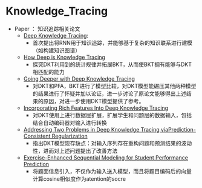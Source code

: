 # Knowledge_Tracing
- Paper ： 知识追踪相关论文
    - [Deep Knowledge Tracing](https://github.com/ZoeYuhan/Knowledge_Tracing/blob/master/Paper/deep%20Knowledge%20Tracing.pdf):
        - 首次提出将RNN用于知识追踪，并能够基于复杂的知识联系进行建模（如构建知识图谱）
    -  [How Deep is Knowledge Tracing](https://github.com/ZoeYuhan/Knowledge_Tracing/blob/master/Paper/How%20Deep%20is%20Knowledge%20Tracing%3F.pdf)
        - 探究DKT利用到的统计规律并拓展BKT，从而使BKT拥有能够与DKT相匹配的能力
    - [Going Deeper with Deep Knowledge Tracing](https://github.com/ZoeYuhan/Knowledge_Tracing/blob/master/Paper/Going%20Deeper%20with%20Deep%20Knowledge%20Tracing%20.pdf)
        - 对DKT和PFA，BKT进行了模型比较，对DKT模型能碾压其他两种模型的结果进行了怀疑并加以论证，进一步讨论了原论文能够得出上述结果的原因，对进一步使用DKT模型提供了参考。
    - [Incorporating Rich Features Into Deep Knowledge Tracing](https://github.com/ZoeYuhan/Knowledge_Tracing/blob/master/Paper/Incorporating%20rich%20features%20into%20Deep%20knowledge%20tracing.pdf)
        - 对DKT使用上进行数据层扩展，扩展学生和问题层的数据输入，包括结合自动编码器对输入进行转换
    - [Addressing Two Problems in Deep Knowledge Tracing viaPrediction-Consistent Regularization](https://github.com/ZoeYuhan/Knowledge_Tracing/blob/master/Paper/Addressing%20Two%20Problems%20in%20Deep%20Knowledge%20Tracing%20via%20Prediction-Consistent%20Regularization.pdf)
        - 指出DKT模型现存缺点：对输入序列存在重构问题和预测结果的波动性，进而对上述问题提出了改善方法
    - [Exercise-Enhanced Sequential Modeling for Student Performance Prediction](https://github.com/ZoeYuhan/Knowledge_Tracing/blob/master/Paper/Exercise-Enhanced%20Sequential%20Modeling%20for%20Student%20Performance%20Prediction.pdf)
        - 将题面信息引入，不仅作为输入送入模型，而且将题目编码后的向量计算cosine相似度作为atention的socre
        
